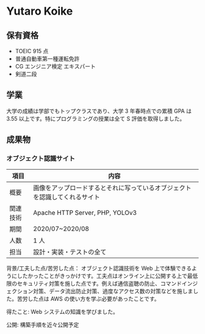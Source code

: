 # Yutaro Koike

## 保有資格

- TOEIC 915 点
- 普通自動車第一種運転免許
- CG エンジニア検定 エキスパート
- 剣道二段

## 学業

大学の成績は学部でもトップクラスであり、大学 3 年春時点での累積 GPA は 3.55 以上です。特にプログラミングの授業は全て S 評価を取得しました。

## 成果物

### オブジェクト認識サイト
|項目|内容|
|---|---|
|概要|画像をアップロードするとそれに写っているオブジェクトを認識してくれるサイト|
|関連技術|Apache HTTP Server, PHP, YOLOv3|
|期間|2020/07~2020/08|
|人数| 1 人|
|担当| 設計・実装・テストの全て|

背景/工夫した点/苦労した点：
オブジェクト認識技術を Web 上で体験できるようにしたかったことがきっかけです。工夫点はオンライン上に公開する上で最低限のセキュリティ対策を施した点です。例えば通信盗聴の防止、コマンドインジェクション対策、データ流出防止対策、過度なアクセス数の対策などを施しました。苦労した点は AWS の使い方を学ぶ必要があったことです。

得たこと: Web システムの知識を学びました。

公開: 構築手順を近々公開予定
